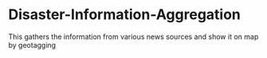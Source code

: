 # Disaster-Information-Aggregation
This gathers the information from various news sources and show it on map by geotagging
